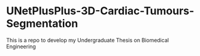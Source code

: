 # UNetPlusPlus-3D-Cardiac-Tumours-Segmentation
This is a repo to develop my Undergraduate Thesis on Biomedical Engineering
